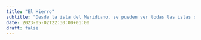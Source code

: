 ```yaml
---
title: "El Hierro"
subtitle: "Desde la isla del Meridiano, se pueden ver todas las islas occidentales, y a veces Gran Canaria."
date: 2023-05-02T22:30:00+01:00
draft: false
---
```


